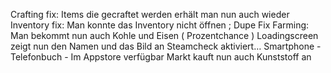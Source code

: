 Crafting fix: Items die gecraftet werden erhält man nun auch wieder
Inventory fix: Man konnte das Inventory nicht öffnen ; Dupe Fix
Farming: Man bekommt nun auch Kohle und Eisen ( Prozentchance )
Loadingscreen zeigt nun den Namen und das Bild an 
Steamcheck aktiviert…
Smartphone - Telefonbuch - Im Appstore verfügbar 
 Markt kauft nun auch Kunststoff an

